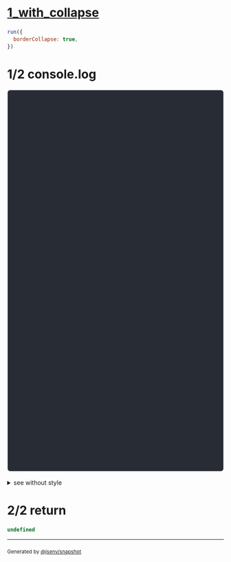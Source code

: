 # [1_with_collapse](../../border_collapse.test.mjs#L112)

```js
run({
  borderCollapse: true,
})
```

# 1/2 console.log

![img](console.log.svg)

<details>
  <summary>see without style</summary>

```console
--- top_left_empty ---
              ┌──────────────┐
  top_left    │ top_right    │
┌─────────────┼──────────────┤
│ bottom_left │ bottom_right │
└─────────────┴──────────────┘

--- top_right_empty ---
┌─────────────┐               
│ top_left    │ top_right     
├─────────────┼──────────────┐
│ bottom_left │ bottom_right │
└─────────────┴──────────────┘

--- bottom_right_empty ---
┌─────────────┬──────────────┐
│ top_left    │ top_right    │
├─────────────┼──────────────┘
│ bottom_left │ bottom_right  
└─────────────┘               

--- bottom_left_empty ---
┌─────────────┬──────────────┐
│ top_left    │ top_right    │
└─────────────┼──────────────┤
  bottom_left │ bottom_right │
              └──────────────┘

--- all ---
┌─────────────┬──────────────┐
│ top_left    │ top_right    │
├─────────────┼──────────────┤
│ bottom_left │ bottom_right │
└─────────────┴──────────────┘

--- all_3_row ---
┌──────────┬──────────┬──────────┐
│ column_a │ column_b │ column_c │
└──────────┴──────────┴──────────┘

--- all_3_column ---
┌───────┐
│ row_a │
├───────┤
│ row_b │
├───────┤
│ row_c │
└───────┘

--- nine_cells_middle_use_yellow_borders ---
┌─────────────┬───────────────┬──────────────┐
│ top_left    │ top_middle    │ top_right    │
├─────────────┼───────────────┼──────────────┤
│ middle_left │ middle_middle │ middle_right │
├─────────────┼───────────────┼──────────────┤
│ bottom_left │ bottom_middle │ bottom_right │
└─────────────┴───────────────┴──────────────┘

```

</details>


# 2/2 return

```js
undefined
```

---

<sub>
  Generated by <a href="https://github.com/jsenv/core/tree/main/packages/independent/snapshot">@jsenv/snapshot</a>
</sub>
